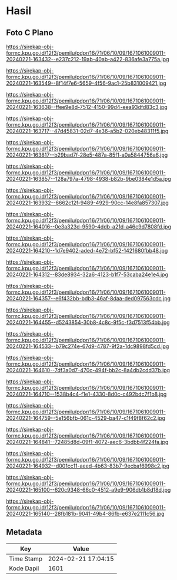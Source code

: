 # Hasil

## Foto C Plano

https://sirekap-obj-formc.kpu.go.id/12f3/pemilu/pdpr/16/71/06/10/09/1671061009011-20240221-163432--e237c212-19ab-40ab-a422-836afe3a775a.jpg

https://sirekap-obj-formc.kpu.go.id/12f3/pemilu/pdpr/16/71/06/10/09/1671061009011-20240221-163549--8f14f7e6-5659-4f56-9ac1-25b831009421.jpg

https://sirekap-obj-formc.kpu.go.id/12f3/pemilu/pdpr/16/71/06/10/09/1671061009011-20240221-163638--ffee9e8d-7512-4150-99d4-eea93dfd83c3.jpg

https://sirekap-obj-formc.kpu.go.id/12f3/pemilu/pdpr/16/71/06/10/09/1671061009011-20240221-163717--47d45831-02d7-4e36-a5b2-020eb48311f5.jpg

https://sirekap-obj-formc.kpu.go.id/12f3/pemilu/pdpr/16/71/06/10/09/1671061009011-20240221-163817--b29bad7f-28e5-487a-85f1-a0a5844756a6.jpg

https://sirekap-obj-formc.kpu.go.id/12f3/pemilu/pdpr/16/71/06/10/09/1671061009011-20240221-163857--128a797a-4798-4938-b82b-9be0384e1d5a.jpg

https://sirekap-obj-formc.kpu.go.id/12f3/pemilu/pdpr/16/71/06/10/09/1671061009011-20240221-163932--6662c12f-9489-4929-90cc-14e8fa857307.jpg

https://sirekap-obj-formc.kpu.go.id/12f3/pemilu/pdpr/16/71/06/10/09/1671061009011-20240221-164016--0e3a323d-9590-4ddb-a21d-a46c9d7808fd.jpg

https://sirekap-obj-formc.kpu.go.id/12f3/pemilu/pdpr/16/71/06/10/09/1671061009011-20240221-164210--1d7e9402-aded-4e72-bf52-1421680fbb48.jpg

https://sirekap-obj-formc.kpu.go.id/12f3/pemilu/pdpr/16/71/06/10/09/1671061009011-20240221-164312--83de8934-32a6-4123-b1f7-53caba24e1e4.jpg

https://sirekap-obj-formc.kpu.go.id/12f3/pemilu/pdpr/16/71/06/10/09/1671061009011-20240221-164357--e6f432bb-bdb3-46af-8daa-ded097563cdc.jpg

https://sirekap-obj-formc.kpu.go.id/12f3/pemilu/pdpr/16/71/06/10/09/1671061009011-20240221-164455--d5243854-30b8-4c8c-9f5c-f3d7513f54bb.jpg

https://sirekap-obj-formc.kpu.go.id/12f3/pemilu/pdpr/16/71/06/10/09/1671061009011-20240221-164533--b79c274e-67d9-4787-9f2a-1dc9898fd5cd.jpg

https://sirekap-obj-formc.kpu.go.id/12f3/pemilu/pdpr/16/71/06/10/09/1671061009011-20240221-164610--7df3a0d7-470c-494f-bb2c-8a4db2cdd37b.jpg

https://sirekap-obj-formc.kpu.go.id/12f3/pemilu/pdpr/16/71/06/10/09/1671061009011-20240221-164710--1538b4c4-f1e1-4330-8d0c-c492bdc7f1b8.jpg

https://sirekap-obj-formc.kpu.go.id/12f3/pemilu/pdpr/16/71/06/10/09/1671061009011-20240221-164759--5e156bfb-061c-4529-ba47-c1f49f8f62c2.jpg

https://sirekap-obj-formc.kpu.go.id/12f3/pemilu/pdpr/16/71/06/10/09/1671061009011-20240221-164841--72485d8d-09f1-4072-aec6-3bdbb4f224fa.jpg

https://sirekap-obj-formc.kpu.go.id/12f3/pemilu/pdpr/16/71/06/10/09/1671061009011-20240221-164932--d001cc11-aeed-4b63-83b7-9ecbaf6998c2.jpg

https://sirekap-obj-formc.kpu.go.id/12f3/pemilu/pdpr/16/71/06/10/09/1671061009011-20240221-165100--620c9348-66c0-4512-a9e9-906db1b8d18d.jpg

https://sirekap-obj-formc.kpu.go.id/12f3/pemilu/pdpr/16/71/06/10/09/1671061009011-20240221-165140--28fb181b-9041-49b4-86fb-e637e2111c56.jpg


## Metadata

| Key        | Value               |
| ---------- | ------------------- |
| Time Stamp | 2024-02-21 17:04:15 |
| Kode Dapil | 1601                |



